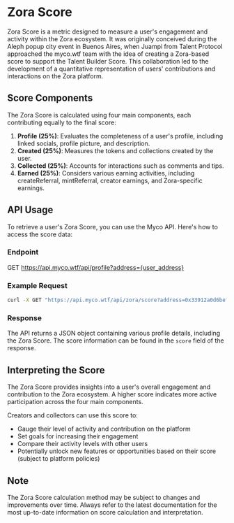 # Zora Score

Zora Score is a metric designed to measure a user's engagement and activity within the Zora ecosystem. It was originally conceived during the Aleph popup city event in Buenos Aires, when Juampi from Talent Protocol approached the myco.wtf team with the idea of creating a Zora-based score to support the Talent Builder Score. This collaboration led to the development of a quantitative representation of users' contributions and interactions on the Zora platform.

## Score Components

The Zora Score is calculated using four main components, each contributing equally to the final score:

1. **Profile (25%)**: Evaluates the completeness of a user's profile, including linked socials, profile picture, and description.
2. **Created (25%)**: Measures the tokens and collections created by the user.
3. **Collected (25%)**: Accounts for interactions such as comments and tips.
4. **Earned (25%)**: Considers various earning activities, including createReferral, mintReferral, creator earnings, and Zora-specific earnings.

## API Usage

To retrieve a user's Zora Score, you can use the Myco API. Here's how to access the score data:

### Endpoint

GET https://api.myco.wtf/api/profile?address={user_address}

### Example Request

```bash
curl -X GET "https://api.myco.wtf/api/zora/score?address=0x33912a0d6beff5fb8e5b70688ce858d5e7e8104e"
```

### Response

The API returns a JSON object containing various profile details, including the Zora Score. The score information can be found in the `score` field of the response.

## Interpreting the Score

The Zora Score provides insights into a user's overall engagement and contribution to the Zora ecosystem. A higher score indicates more active participation across the four main components.

Creators and collectors can use this score to:

- Gauge their level of activity and contribution on the platform
- Set goals for increasing their engagement
- Compare their activity levels with other users
- Potentially unlock new features or opportunities based on their score (subject to platform policies)

## Note

The Zora Score calculation method may be subject to changes and improvements over time. Always refer to the latest documentation for the most up-to-date information on score calculation and interpretation.
